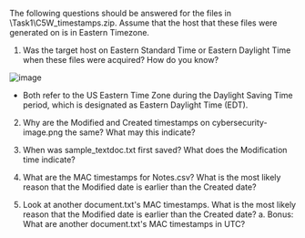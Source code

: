
The following questions should be answered for the files in \Task1\C5W_timestamps.zip. Assume that the host that these files were generated on is in Eastern Timezone.

1. Was the target host on Eastern Standard Time or Eastern Daylight Time when these files were acquired? How do you know?

![image](https://user-images.githubusercontent.com/65653010/235359797-88c19ff8-a126-428f-882c-f2ca7981157c.png)
- Both refer to the US Eastern Time Zone during the Daylight Saving Time period, which is designated as Eastern Daylight Time (EDT).


2. Why are the Modified and Created timestamps on cybersecurity-image.png the same? What may this indicate?

3. When was sample_textdoc.txt first saved? What does the Modification time indicate?



4. What are the MAC timestamps for Notes.csv? What is the most likely reason that the Modified date is earlier than the Created date? 

5. Look at another document.txt's MAC timestamps. What is the most likely reason that the Modified date is earlier than the Created date?
a. Bonus: What are another document.txt's MAC timestamps in UTC?
